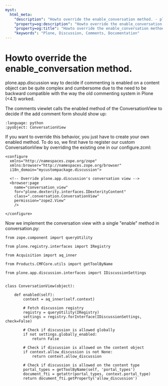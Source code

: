 ```yaml
---
myst:
  html_meta:
    "description": "Howto override the enable_conversation method. - plone.app.discussion documentation"
    "property=og:description": "Howto override the enable_conversation method. - plone.app.discussion documentation"
    "property=og:title": "Howto override the enable_conversation method."
    "keywords": "Plone, Discussion, Comments, Documentation"
---
```


# Howto override the enable_conversation method.

plone.app.discussion way to decide if commenting is enabled on a content
object can be quite complex and cumbersome due to the need to be backward
compatible with the way the old commenting system in Plone (\<4.1) worked.

The comments viewlet calls the enabled method of the ConversationView to
decide if the add comment form should show up:

```{literalinclude} ../../../plone/app/discussion/browser/conversation.py
:language: python
:pyobject: ConversationView
```

If you want to override this behavior, you just have to create your own enabled method. To do so, we first have to register our custom
ConversationView by overriding the existing one in our configure.zcml:

```
<configure
  xmlns="http://namespaces.zope.org/zope"
  xmlns:browser="http://namespaces.zope.org/browser"
  i18n_domain="mycustompackage.discussion">

  <!-- Override plone.app.discussion's conversation view -->
  <browser:page
    name="conversation_view"
    for="plone.dexterity.interfaces.IDexterityContent"
    class=".conversation.ConversationView"
    permission="zope2.View"
    />

</configure>
```

Now we implement the conversation view with a single "enable" method in
conversation.py:

```
from zope.component import queryUtility

from plone.registry.interfaces import IRegistry

from Acquisition import aq_inner

from Products.CMFCore.utils import getToolByName

from plone.app.discussion.interfaces import IDiscussionSettings


class ConversationView(object):

    def enabled(self):
        context = aq_inner(self.context)

        # Fetch discussion registry
        registry = queryUtility(IRegistry)
        settings = registry.forInterface(IDiscussionSettings, check=False)

        # Check if discussion is allowed globally
        if not settings.globally_enabled:
            return False

        # Check if discussion is allowed on the content object
        if context.allow_discussion is not None:
            return context.allow_discussion

        # Check if discussion is allowed on the content type
        portal_types = getToolByName(self, 'portal_types')
        document_fti = getattr(portal_types, context.portal_type)
        return document_fti.getProperty('allow_discussion')
```
